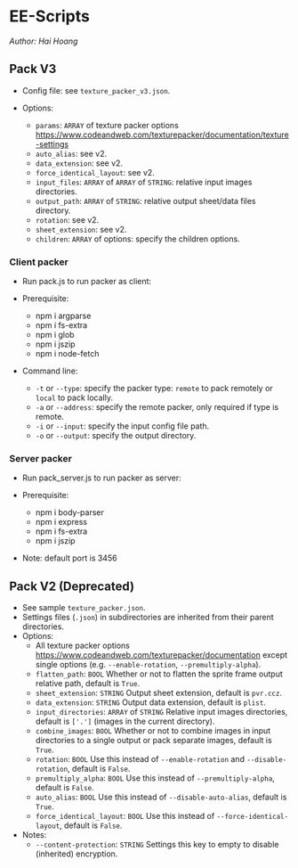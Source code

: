 # EE-Scripts

*Author: Hai Hoang*

## Pack V3

- Config file: see `texture_packer_v3.json`.

- Options:
  - `params`: `ARRAY` of texture packer options <https://www.codeandweb.com/texturepacker/documentation/texture-settings>
  - `auto_alias`: see v2. 
  - `data_extension`: see v2.
  - `force_identical_layout`: see v2.
  - `input_files`: `ARRAY` of `ARRAY` of `STRING`: relative input images directories.
  - `output_path`: `ARRAY` of `STRING`: relative output sheet/data files directory.
  - `rotation`: see v2.
  - `sheet_extension`: see v2.
  - `children`: `ARRAY` of options: specify the children options.

### Client packer
- Run pack.js to run packer as client:

- Prerequisite:
  - npm i argparse
  - npm i fs-extra
  - npm i glob
  - npm i jszip
  - npm i node-fetch

- Command line:
  - `-t` or `--type`: specify the packer type: `remote` to pack remotely or `local` to pack locally.
  - `-a` or `--address`: specify the remote packer, only required if type is remote.
  - `-i` or `--input`: specify the input config file path.
  - `-o` or `--output`: specify the output directory.

### Server packer
- Run pack_server.js to run packer as server:

- Prerequisite:
  - npm i body-parser
  - npm i express
  - npm i fs-extra
  - npm i jszip

- Note: default port is 3456

## Pack V2 (Deprecated)

- See sample `texture_packer.json`.
- Settings files (`.json`) in subdirectories are inherited from their parent directories.
- Options:
  - All texture packer options <https://www.codeandweb.com/texturepacker/documentation> except single options (e.g. `--enable-rotation`, `--premultiply-alpha`).
  - `flatten_path`: `BOOL` Whether or not to flatten the sprite frame output relative path, default is `True`.
  - `sheet_extension`: `STRING` Output sheet extension, default is `pvr.ccz`.
  - `data_extension`: `STRING` Output data extension, default is `plist`.
  - `input_directories`: `ARRAY` of `STRING` Relative input images directories, default is `['.']` (images in the current directory).
  - `combine_images`: `BOOL` Whether or not to combine images in input directories to a single output or pack separate images, default is `True`.
  - `rotation`: `BOOL` Use this instead of `--enable-rotation` and `--disable-rotation`, default is `False`.
  - `premultiply_alpha`: `BOOL` Use this instead of `--premultiply-alpha`, default is `False`.
  - `auto_alias`: `BOOL` Use this instead of `--disable-auto-alias`, default is `True`.
  - `force_identical_layout`: `BOOL` Use this instead of `--force-identical-layout`, default is `False`.
- Notes:
  - `--content-protection`: `STRING` Settings this key to empty to disable (inherited) encryption.